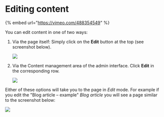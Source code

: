 # Editing content

{% embed url="https://vimeo.com/488354549" %}

You can edit content in one of two ways:

1. Via the page itself: Simply click on the **Edit** button at the top \(see screenshot below\). 

    ![](../.gitbook/assets/Unit-3-Edit-Content-1.png)

2. Via the Content management area of the admin interface. Click **Edit** in the corresponding row. 

    ![](../.gitbook/assets/Unit-3-Edit-Content-2.png)

Either of these options will take you to the page in _Edit_ mode. For example if you edit the "Blog article – example" _Blog article_ you will see a page similar to the screenshot below:

![](../.gitbook/assets/Unit-3-Edit-Content-3.png)
